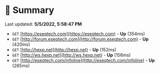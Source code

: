 # 📖 Summary
Last updated: **5/5/2022, 5:58:47 PM**

- `GET` [https://eseqtech.com](https://eseqtech.com) - **Up** (354ms)
- `GET` [http://forum.eseqtech.com](http://forum.eseqtech.com) - **Up** (420ms)
- `GET` [http://hexp.net](http://hexp.net) - **Up** (152ms)
- `GET` [http://ws.hexp.net](http://ws.hexp.net) - **Up** (156ms)
- `GET` [http://eseqtech.com/infoline](http://eseqtech.com/infoline) - **Up** (265ms)
